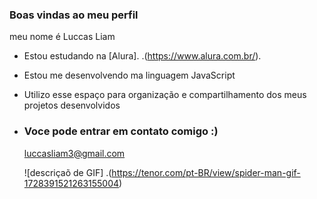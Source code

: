 ### Boas vindas ao meu perfil

meu nome é Luccas Liam

- Estou estudando na [Alura]. .(https://www.alura.com.br/).
- Estou me desenvolvendo ma linguagem JavaScript
- Utilizo esse espaço para organização e compartilhamento dos meus projetos desenvolvidos

- ### Voce pode entrar em contato comigo :)

  luccasliam3@gmail.com

  ![descriçaõ de GIF]
  .(https://tenor.com/pt-BR/view/spider-man-gif-1728391521263155004)
